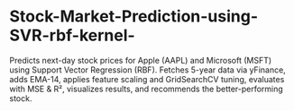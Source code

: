 # Stock-Market-Prediction-using-SVR-rbf-kernel-
Predicts next-day stock prices for Apple (AAPL) and Microsoft (MSFT) using Support Vector Regression (RBF). Fetches 5-year data via yFinance, adds EMA-14, applies feature scaling and GridSearchCV tuning, evaluates with MSE &amp; R², visualizes results, and recommends the better-performing stock.
